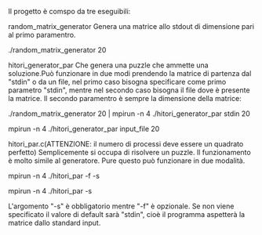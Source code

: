 Il progetto è comspo da tre eseguibili:

random_matrix_generator
Genera una matrice allo stdout di dimensione pari al primo paramentro.

./random_matrix_generator 20

hitori_generator_par
Che genera una puzzle che ammette una soluzione.Può funzionare in due modi prendendo la matrice di partenza dal "stdin" o da un file, nel 
primo caso bisogna specificare come primo parametro "stdin", mentre nel secondo caso bisogna il file dove è presente la matrice. Il secondo paramentro è sempre la dimensione della matrice:

./random_matrix_generator 20 | mpirun -n 4 ./hitori_generator_par stdin 20

mpirun -n 4 ./hitori_generator_par input_file 20

hitori_par.c(ATTENZIONE: il numero di processi deve essere un quadrato perfetto)
Semplicemente si occupa di risolvere un puzzle. Il funzionamento è molto simile al generatore. Pure questo può funzionare in due modalità.

mpirun -n 4 ./hitori_par -f <file>  -s <dimensione>

mpirun -n 4 ./hitori_par -s <dimensione>

L'argomento "-s" è obbligatorio mentre "-f" è opzionale. Se non viene specificato il valore di default sarà "stdin", cioè il programma aspetterà la matrice dallo standard input.
